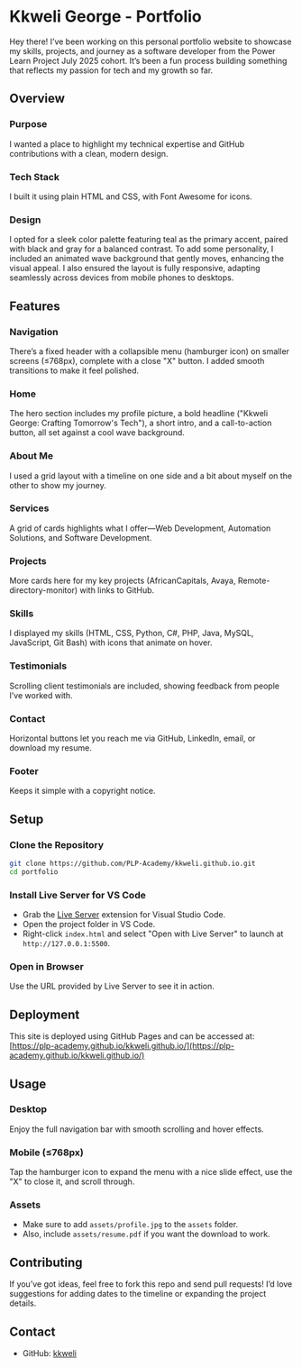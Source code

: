 # Kkweli George - Portfolio

Hey there! I’ve been working on this personal portfolio website to showcase my skills, projects, and journey as a software developer from the Power Learn Project July 2025 cohort. It’s been a fun process building something that reflects my passion for tech and my growth so far.

## Overview

### Purpose
I wanted a place to highlight my technical expertise and GitHub contributions with a clean, modern design.

### Tech Stack
I built it using plain HTML and CSS, with Font Awesome for icons.

### Design
I opted for a sleek color palette featuring teal as the primary accent, paired with black and gray for a balanced contrast. To add some personality, I included an animated wave background that gently moves, enhancing the visual appeal. I also ensured the layout is fully responsive, adapting seamlessly across devices from mobile phones to desktops.

## Features

### Navigation
There’s a fixed header with a collapsible menu (hamburger icon) on smaller screens (≤768px), complete with a close "X" button. I added smooth transitions to make it feel polished.

### Home
The hero section includes my profile picture, a bold headline ("Kkweli George: Crafting Tomorrow's Tech"), a short intro, and a call-to-action button, all set against a cool wave background.

### About Me
I used a grid layout with a timeline on one side and a bit about myself on the other to show my journey.

### Services
A grid of cards highlights what I offer—Web Development, Automation Solutions, and Software Development.

### Projects
More cards here for my key projects (AfricanCapitals, Avaya, Remote-directory-monitor) with links to GitHub.

### Skills
I displayed my skills (HTML, CSS, Python, C#, PHP, Java, MySQL, JavaScript, Git Bash) with icons that animate on hover.

### Testimonials
Scrolling client testimonials are included, showing feedback from people I’ve worked with.

### Contact
Horizontal buttons let you reach me via GitHub, LinkedIn, email, or download my resume.

### Footer
Keeps it simple with a copyright notice.

## Setup

### Clone the Repository
```bash
git clone https://github.com/PLP-Academy/kkweli.github.io.git
cd portfolio
```

### Install Live Server for VS Code
- Grab the [Live Server](https://marketplace.visualstudio.com/items?itemName=ritwickdey.LiveServer) extension for Visual Studio Code.
- Open the project folder in VS Code.
- Right-click `index.html` and select "Open with Live Server" to launch at `http://127.0.0.1:5500`.

### Open in Browser
Use the URL provided by Live Server to see it in action.

## Deployment
This site is deployed using GitHub Pages and can be accessed at: [https://plp-academy.github.io/kkweli.github.io/](https://plp-academy.github.io/kkweli.github.io/)

## Usage

### Desktop
Enjoy the full navigation bar with smooth scrolling and hover effects.

### Mobile (≤768px)
Tap the hamburger icon to expand the menu with a nice slide effect, use the "X" to close it, and scroll through.

### Assets
- Make sure to add `assets/profile.jpg` to the `assets` folder.
- Also, include `assets/resume.pdf` if you want the download to work.

## Contributing
If you’ve got ideas, feel free to fork this repo and send pull requests! I’d love suggestions for adding dates to the timeline or expanding the project details.

## Contact
- GitHub: [kkweli](https://github.com/kkweli)